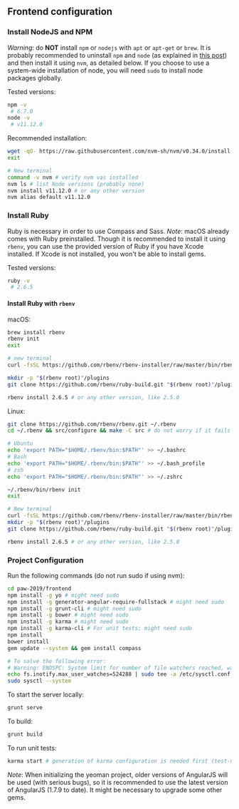 ## Frontend configuration

### Install NodeJS and NPM

*Warning*: do **NOT** install `npm` or `nodejs` with `apt` or `apt-get` or `brew`.
It is probably recommended to uninstall `npm` and `node` (as explained in [this post](https://stackoverflow.com/questions/11177954/how-do-i-completely-uninstall-node-js-and-reinstall-from-beginning-mac-os-x)) and then install it using `nvm`, as detailed below. If you choose to use a system-wide installation of node, you will need `sudo` to install node packages globally.

Tested versions:
```bash
npm -v
 # 6.7.0
node -v
 # v11.12.0
```

Recommended installation:
```bash
wget -qO- https://raw.githubusercontent.com/nvm-sh/nvm/v0.34.0/install.sh | bash
exit

# New terminal
command -v nvm # verify nvm vas installed
nvm ls # list Node versions (probably none)
nvm install v11.12.0 # or any other version
nvm alias default v11.12.0
```

### Install Ruby
Ruby is necessary in order to use Compass and Sass.
*Note*: macOS already comes with Ruby preinstalled. Though it is recommended to install it using `rbenv`, you can use the provided version of Ruby if you have Xcode installed. If Xcode is not installed, you won't be able to install gems.

Tested versions:
```bash
ruby -v
 # 2.6.5
```

#### Install Ruby with `rbenv`
macOS:
```bash
brew install rbenv
rbenv init
exit

# new terminal
curl -fsSL https://github.com/rbenv/rbenv-installer/raw/master/bin/rbenv-doctor | bash

mkdir -p "$(rbenv root)"/plugins
git clone https://github.com/rbenv/ruby-build.git "$(rbenv root)"/plugins/ruby-build

rbenv install 2.6.5 # or any other version, like 2.5.0
```

Linux:
```bash
git clone https://github.com/rbenv/rbenv.git ~/.rbenv
cd ~/.rbenv && src/configure && make -C src # do not worry if it fails

# Ubuntu
echo 'export PATH="$HOME/.rbenv/bin:$PATH"' >> ~/.bashrc
# Bash
echo 'export PATH="$HOME/.rbenv/bin:$PATH"' >> ~/.bash_profile
# zsh
echo 'export PATH="$HOME/.rbenv/bin:$PATH"' >> ~/.zshrc

~/.rbenv/bin/rbenv init
exit

# New terminal
curl -fsSL https://github.com/rbenv/rbenv-installer/raw/master/bin/rbenv-doctor | bash
mkdir -p "$(rbenv root)"/plugins
git clone https://github.com/rbenv/ruby-build.git "$(rbenv root)"/plugins/ruby-build

rbenv install 2.6.5 # or any other version, like 2.5.0
```

### Project Configuration

Run the following commands (do not run sudo if using nvm):
```bash
cd paw-2019/frontend
npm install -g yo # might need sudo
npm install -g generator-angular-require-fullstack # might need sudo
npm install -g grunt-cli # might need sudo
npm install -g bower # might need sudo
npm install -g karma # might need sudo
npm install -g karma-cli # For unit tests; might need sudo
npm install
bower install
gem update --system && gem install compass

# To solve the following error:
# Warning: ENOSPC: System limit for number of file watchers reached, watch '~/paw-2019/frontend/'
echo fs.inotify.max_user_watches=524288 | sudo tee -a /etc/sysctl.conf && sudo sysctl -p
sudo sysctl --system
```

To start the server locally:
```bash
grunt serve
```
To build:
```bash
grunt build
```
To run unit tests:
```bash
karma start # generation of karma configuration is needed first (test-main.js and karma.conf.js files)
```


*Note*: When initializing the yeoman project, older versions of AngularJS will be used (with serious bugs), so it is recommended to use the latest version of AngularJS (1.7.9 to date). It might be necessary to upgrade some other gems.
